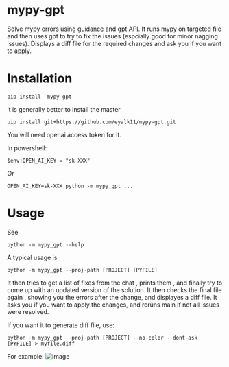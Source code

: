 # mypy-gpt
Solve mypy errors using [guidance](https://github.com/microsoft/guidance) and gpt API.
It runs mypy on targeted file and then uses gpt to try to fix the issues (espcially good for minor nagging issues).
Displays a diff file for the required changes and ask you if you want to apply. 

# Installation
```
pip install  mypy-gpt

```
it is generally better to install the master 

```
pip install git+https://github.com/eyalk11/mypy-gpt.git
```

You will need openai access token for it. 

In powershell:
```
$env:OPEN_AI_KEY = "sk-XXX"
```
Or 
```
OPEN_AI_KEY=sk-XXX python -m mypy_gpt ...
```


# Usage
See 
```
python -m mypy_gpt --help 
```

A typical usage is 
```
python -m mypy_gpt --proj-path [PROJECT] [PYFILE]
```
It then tries to get a list of fixes from the chat , prints them , and finally try to come up with an updated version of the solution. 
It then checks the final file again , showing you the errors after the change, and displayes a diff file. It asks you if you want to apply the changes, 
and reruns main if not all issues were resolved. 

If you want it to generate diff file, use: 

```
python -m mypy_gpt --proj-path [PROJECT] --no-color --dont-ask  [PYFILE] > myfile.diff 
```



For example: 
![image](https://github.com/eyalk11/mypy-gpt/assets/72234965/ed4eebb2-b4a5-4cc5-ad02-4e2299a1ec20)


